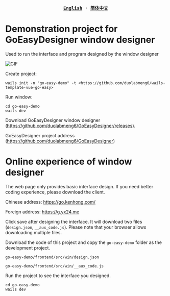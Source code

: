 <p align="center" style="text-align: center">

</p>

<p align="center">
</p>

<div align="center">
<strong>
<samp>

[English](README.md) · [简体中文](README.zh-Hans.md) 

</samp>
</strong>
</div>


# Demonstration project for GoEasyDesigner window designer

Used to run the interface and program designed by the window designer

![GIF](https://user-images.githubusercontent.com/59047063/270091148-a89d2ab9-9ba3-4efc-b0fa-0a7dcc3bcfc1.gif)

Create project:

```
wails init -n "go-easy-demo" -t <https://github.com/duolabmeng6/wails-template-vue-go-easy>
```

Run window:

```
cd go-easy-demo
wails dev
```


Download GoEasyDesigner window designer (<https://github.com/duolabmeng6/GoEasyDesigner/releases>).

GoEasyDesigner project address (<https://github.com/duolabmeng6/GoEasyDesigner>)

# Online experience of window designer

The web page only provides basic interface design. If you need better coding experience, please download the client.

Chinese address: <https://go.kenhong.com/>

Foreign address: <https://g.yx24.me>

Click save after designing the interface. It will download two files (`design.json`, `__aux_code.js`). Please note that your browser allows downloading multiple files.

Download the code of this project and copy the `go-easy-demo` folder as the development project.

`go-easy-demo/frontend/src/win/design.json`

`go-easy-demo/frontend/src/win/__aux_code.js`

Run the project to see the interface you designed.

```
cd go-easy-demo
wails dev
```